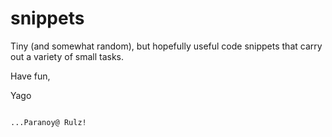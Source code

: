 # snippets

Tiny (and somewhat random), but hopefully useful code snippets that carry out a variety of small tasks.

Have fun,

Yago

                                                                              ...Paranoy@ Rulz!
